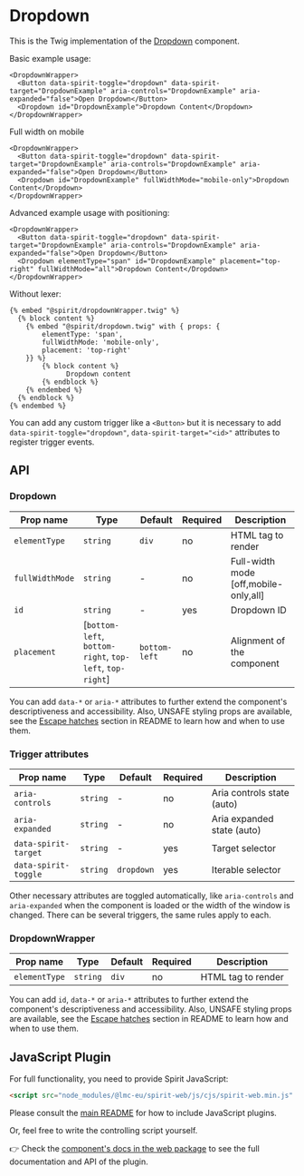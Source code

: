 # Dropdown

This is the Twig implementation of the [Dropdown] component.

Basic example usage:

```twig
<DropdownWrapper>
  <Button data-spirit-toggle="dropdown" data-spirit-target="DropdownExample" aria-controls="DropdownExample" aria-expanded="false">Open Dropdown</Button>
  <Dropdown id="DropdownExample">Dropdown Content</Dropdown>
</DropdownWrapper>
```

Full width on mobile

```twig
<DropdownWrapper>
  <Button data-spirit-toggle="dropdown" data-spirit-target="DropdownExample" aria-controls="DropdownExample" aria-expanded="false">Open Dropdown</Button>
  <Dropdown id="DropdownExample" fullWidthMode="mobile-only">Dropdown Content</Dropdown>
</DropdownWrapper>
```

Advanced example usage with positioning:

```twig
<DropdownWrapper>
  <Button data-spirit-toggle="dropdown" data-spirit-target="DropdownExample" aria-controls="DropdownExample" aria-expanded="false">Open Dropdown</Button>
  <Dropdown elementType="span" id="DropdownExample" placement="top-right" fullWidthMode="all">Dropdown Content</Dropdown>
</DropdownWrapper>
```

Without lexer:

```twig
{% embed "@spirit/dropdownWrapper.twig" %}
  {% block content %}
    {% embed "@spirit/dropdown.twig" with { props: {
        elementType: 'span',
        fullWidthMode: 'mobile-only',
        placement: 'top-right'
    }} %}
        {% block content %}
              Dropdown content
        {% endblock %}
    {% endembed %}
  {% endblock %}
{% endembed %}
```

You can add any custom trigger like a `<Button>` but it is necessary to add `data-spirit-toggle="dropdown"`, `data-spirit-target="<id>"`
attributes to register trigger events.

## API

### Dropdown

| Prop name       | Type                                                     | Default       | Required | Description                           |
| --------------- | -------------------------------------------------------- | ------------- | -------- | ------------------------------------- |
| `elementType`   | `string`                                                 | `div`         | no       | HTML tag to render                    |
| `fullWidthMode` | `string`                                                 | -             | no       | Full-width mode [off,mobile-only,all] |
| `id`            | `string`                                                 | -             | yes      | Dropdown ID                           |
| `placement`     | [`bottom-left`, `bottom-right`, `top-left`, `top-right`] | `bottom-left` | no       | Alignment of the component            |

You can add `data-*` or `aria-*` attributes to further extend the component's
descriptiveness and accessibility. Also, UNSAFE styling props are available,
see the [Escape hatches][escape-hatches] section in README to learn how and when to use them.

### Trigger attributes

| Prop name            | Type     | Default    | Required | Description                |
| -------------------- | -------- | ---------- | -------- | -------------------------- |
| `aria-controls`      | `string` | -          | no       | Aria controls state (auto) |
| `aria-expanded`      | `string` | -          | no       | Aria expanded state (auto) |
| `data-spirit-target` | `string` | -          | yes      | Target selector            |
| `data-spirit-toggle` | `string` | `dropdown` | yes      | Iterable selector          |

Other necessary attributes are toggled automatically, like `aria-controls` and `aria-expanded` when the component is loaded
or the width of the window is changed. There can be several triggers, the same rules apply to each.

### DropdownWrapper

| Prop name     | Type     | Default | Required | Description        |
| ------------- | -------- | ------- | -------- | ------------------ |
| `elementType` | `string` | `div`   | no       | HTML tag to render |

You can add `id`, `data-*` or `aria-*` attributes to further extend the component's
descriptiveness and accessibility. Also, UNSAFE styling props are available,
see the [Escape hatches][escape-hatches] section in README to learn how and when to use them.

## JavaScript Plugin

For full functionality, you need to provide Spirit JavaScript:

```html
<script src="node_modules/@lmc-eu/spirit-web/js/cjs/spirit-web.min.js" async></script>
```

Please consult the [main README][web-readme] for how to include JavaScript plugins.

Or, feel free to write the controlling script yourself.

👉 Check the [component's docs in the web package][web-js-api] to see the full documentation and API of the plugin.

[web-js-api]: https://github.com/lmc-eu/spirit-design-system/blob/main/packages/web/src/scss/components/Dropdown/README.md#javascript
[web-readme]: https://github.com/lmc-eu/spirit-design-system/blob/main/packages/web/README.md
[dropdown]: https://github.com/lmc-eu/spirit-design-system/tree/main/packages/web/src/scss/components/Dropdown
[escape-hatches]: https://github.com/lmc-eu/spirit-design-system/tree/main/packages/web-twig/README.md#escape-hatches
